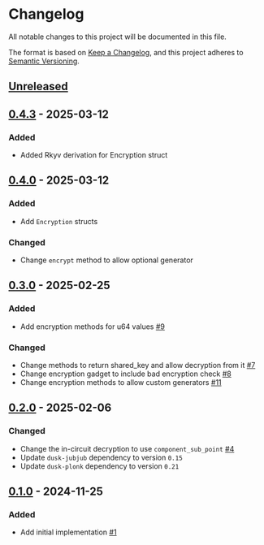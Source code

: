 # Changelog

All notable changes to this project will be documented in this file.

The format is based on [Keep a Changelog](https://keepachangelog.com/en/1.0.0/),
and this project adheres to [Semantic Versioning](https://semver.org/spec/v2.0.0.html).

## [Unreleased]

## [0.4.3] - 2025-03-12

### Added

- Added Rkyv derivation for Encryption struct

## [0.4.0] - 2025-03-12

### Added

- Add `Encryption` structs

### Changed

- Change `encrypt` method to allow optional generator

## [0.3.0] - 2025-02-25

### Added

- Add encryption methods for u64 values [#9]

### Changed

- Change methods to return shared_key and allow decryption from it [#7]
- Change encryption gadget to include bad encryption check [#8]
- Change encryption methods to allow custom generators [#11]

## [0.2.0] - 2025-02-06

### Changed

- Change the in-circuit decryption to use `component_sub_point` [#4]
- Update `dusk-jubjub` dependency to version `0.15`
- Update `dusk-plonk` dependency to version `0.21`

## [0.1.0] - 2024-11-25

### Added

- Add initial implementation [#1]

<!-- ISSUES -->
[#9]: https://github.com/dusk-network/jubjub-elgamal/issues/9
[#11]: https://github.com/dusk-network/jubjub-elgamal/issues/11
[#8]: https://github.com/dusk-network/jubjub-elgamal/issues/8
[#7]: https://github.com/dusk-network/jubjub-elgamal/issues/7
[#4]: https://github.com/dusk-network/jubjub-elgamal/issues/4
[#1]: https://github.com/dusk-network/jubjub-elgamal/issues/1

<!-- VERSIONS -->
[Unreleased]: https://github.com/dusk-network/jubjub-elgamal/compare/v0.4.3...HEAD
[0.4.3]: https://github.com/dusk-network/jubjub-elgamal/releases/tag/v0.4.3
[0.4.0]: https://github.com/dusk-network/jubjub-elgamal/releases/tag/v0.4.0
[0.3.0]: https://github.com/dusk-network/jubjub-elgamal/releases/tag/v0.3.0
[0.2.0]: https://github.com/dusk-network/jubjub-elgamal/releases/tag/v0.2.0
[0.1.0]: https://github.com/dusk-network/jubjub-elgamal/releases/tag/v0.1.0

